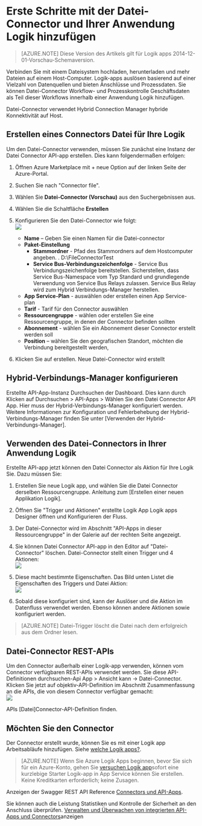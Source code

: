 <properties
    pageTitle="Mit Datei-Connector Logik Apps | Microsoft Azure App Service"
    description="Zum Erstellen und konfigurieren Sie die Datei Connector-API-app und in eine Anwendung Logik in Azure App Service verwenden"
    authors="rajeshramabathiran"
    manager="erikre"
    editor=""
    services="logic-apps"
    documentationCenter=""/>

<tags
    ms.service="logic-apps"
    ms.workload="integration"
    ms.tgt_pltfrm="na"
    ms.devlang="na"
    ms.topic="article"
    ms.date="09/01/2016"
    ms.author="rajram"/>

# <a name="get-started-with-the-file-connector-and-add-it-to-your-logic-app"></a>Erste Schritte mit der Datei-Connector und Ihrer Anwendung Logik hinzufügen
>[AZURE.NOTE] Diese Version des Artikels gilt für Logik apps 2014-12-01-Vorschau-Schemaversion.

Verbinden Sie mit einem Dateisystem hochladen, herunterladen und mehr Dateien auf einem Host-Computer. Logik-apps auslösen basierend auf einer Vielzahl von Datenquellen und bieten Anschlüsse und Prozessdaten. Sie können Datei-Connector Workflow- und Prozesskontrolle Geschäftsdaten als Teil dieser Workflows innerhalb einer Anwendung Logik hinzufügen. 

Datei-Connector verwendet Hybrid Connection Manager hybride Konnektivität auf Host.

## <a name="creating-a-file-connector-for-your-logic-app"></a>Erstellen eines Connectors Datei für Ihre Logik ##
Um den Datei-Connector verwenden, müssen Sie zunächst eine Instanz der Datei Connector API-app erstellen. Dies kann folgendermaßen erfolgen:

1.  Öffnen Azure Marketplace mit + neue Option auf der linken Seite der Azure-Portal.
2.  Suchen Sie nach "Connector file".
3.  Wählen Sie **Datei-Connector (Vorschau)** aus den Suchergebnissen aus.
4.  Wählen Sie die Schaltfläche **Erstellen**
5.  Konfigurieren Sie den Datei-Connector wie folgt:  
![][1]

    - **Name** – Geben Sie einen Namen für die Datei-connector
    - **Paket-Einstellung**
        - **Stammordner** - Pfad des Stammordners auf dem Hostcomputer angeben. . D:\FileConnectorTest
        - **Service Bus-Verbindungszeichenfolge** - Service Bus Verbindungszeichenfolge bereitstellen. Sicherstellen, dass Service Bus-Namespace vom Typ Standard und grundlegende Verwendung von Service Bus Relays zulassen.  Service Bus Relay wird zum Hybrid Verbindungs-Manager herstellen.
    - **App Service-Plan** - auswählen oder erstellen einen App Service-plan
    - **Tarif** - Tarif für den Connector auswählen
    - **Ressourcengruppe** - wählen oder erstellen Sie eine Ressourcengruppe, in denen der Connector befinden sollten
    - **Abonnement** - wählen Sie ein Abonnement dieser Connector erstellt werden soll
    - **Position** – wählen Sie den geografischen Standort, möchten die Verbindung bereitgestellt werden,

4. Klicken Sie auf erstellen. Neue Datei-Connector wird erstellt

## <a name="configure-hybrid-connection-manager"></a>Hybrid-Verbindungs-Manager konfigurieren ##
Erstellte API-App-Instanz Durchsuchen der Dashboard.  Dies kann durch Klicken auf Durchsuchen > API-Apps > Wählen Sie den Datei Connector API App.  Hier muss der Hybrid-Verbindungs-Manager konfiguriert werden.
Weitere Informationen zur Konfiguration und Fehlerbehebung der Hybrid-Verbindungs-Manager finden Sie unter [Verwenden der Hybrid-Verbindungs-Manager].

## <a name="using-the-file-connector-in-your-logic-app"></a>Verwenden des Datei-Connectors in Ihrer Anwendung Logik ##
Erstellte API-app jetzt können den Datei Connector als Aktion für Ihre Logik Sie. Dazu müssen Sie:

1.  Erstellen Sie neue Logik app, und wählen Sie die Datei Connector derselben Ressourcengruppe. Anleitung zum [Erstellen einer neuen Applikation Logik].

2.  Öffnen Sie "Trigger und Aktionen" erstellte Logik App Logik apps Designer öffnen und Konfigurieren der Fluss.

3.  Der Datei-Connector wird im Abschnitt "API-Apps in dieser Ressourcengruppe" in der Galerie auf der rechten Seite angezeigt.

4.  Sie können Datei Connector API-app in den Editor auf "Datei-Connector" löschen. Datei-Connector stellt einen Trigger und 4 Aktionen:  
![][5]

6.  Diese macht bestimmte Eigenschaften. Das Bild unten Listet die Eigenschaften des Triggers und Datei Aktion:  
![][6]

7. Sobald diese konfiguriert sind, kann der Auslöser und die Aktion im Datenfluss verwendet werden. Ebenso können andere Aktionen sowie konfiguriert werden.

> [AZURE.NOTE] Datei-Trigger löscht die Datei nach dem erfolgreich aus dem Ordner lesen.

## <a name="file-connector-rest-apis"></a>Datei-Connector REST-APIs ##
Um den Connector außerhalb einer Logik-app verwenden, können vom Connector verfügbaren REST-APIs verwendet werden. Sie diese API-Definitionen durchsuchen-Api App > Ansicht kann -> Datei-Connector. Klicken Sie jetzt auf objektiv-API-Definition im Abschnitt Zusammenfassung an die APIs, die von diesem Connector verfügbar gemacht:  
![][7]

APIs [Datei]Connector-API-Definition finden.

## <a name="do-more-with-your-connector"></a>Möchten Sie den Connector
Der Connector erstellt wurde, können Sie es mit einer Logik app Arbeitsabläufe hinzufügen. Siehe [welche Logik apps?](app-service-logic-what-are-logic-apps.md).

>[AZURE.NOTE] Wenn Sie Azure Logik Apps beginnen, bevor Sie sich für ein Azure-Konto, gehen Sie [versuchen Logik app](https://tryappservice.azure.com/?appservice=logic)sofort eine kurzlebige Starter Logik-app in App Service können Sie erstellen. Keine Kreditkarten erforderlich; keine Zusagen.

Anzeigen der Swagger REST API Reference [Connectors und API-Apps](http://go.microsoft.com/fwlink/p/?LinkId=529766).

Sie können auch die Leistung Statistiken und Kontrolle der Sicherheit an den Anschluss überprüfen. [Verwalten und Überwachen von integrierten API-Apps und Connectors](app-service-logic-monitor-your-connectors.md)anzeigen

<!-- Image reference -->
[1]: ./media/app-service-logic-connector-file/img1.PNG
[5]: ./media/app-service-logic-connector-file/img5.PNG
[6]: ./media/app-service-logic-connector-file/img6.PNG
[7]: ./media/app-service-logic-connector-file/img7.PNG

<!-- Links -->
[Erstellen einer neuen Logik]: app-service-logic-create-a-logic-app.md
[Datei-Connector-API-definition]: https://msdn.microsoft.com/library/dn936296.aspx
[Der Hybrid-Verbindungs-Manager verwenden]: app-service-logic-hybrid-connection-manager.md
